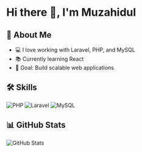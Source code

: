# Hi there 👋, I'm Muzahidul

## 🚀 About Me
- 💻 I love working with Laravel, PHP, and MySQL  
- 📚 Currently learning React  
- 🎯 Goal: Build scalable web applications  

## 🛠️ Skills
![PHP](https://img.shields.io/badge/PHP-777BB4?logo=php&logoColor=white)
![Laravel](https://img.shields.io/badge/Laravel-FF2D20?logo=laravel&logoColor=white)
![MySQL](https://img.shields.io/badge/MySQL-005C84?logo=mysql&logoColor=white)

## 📊 GitHub Stats
![GitHub Stats](https://github-readme-stats.vercel.app/api?username=muzahidul&show_icons=true&theme=tokyonight)
